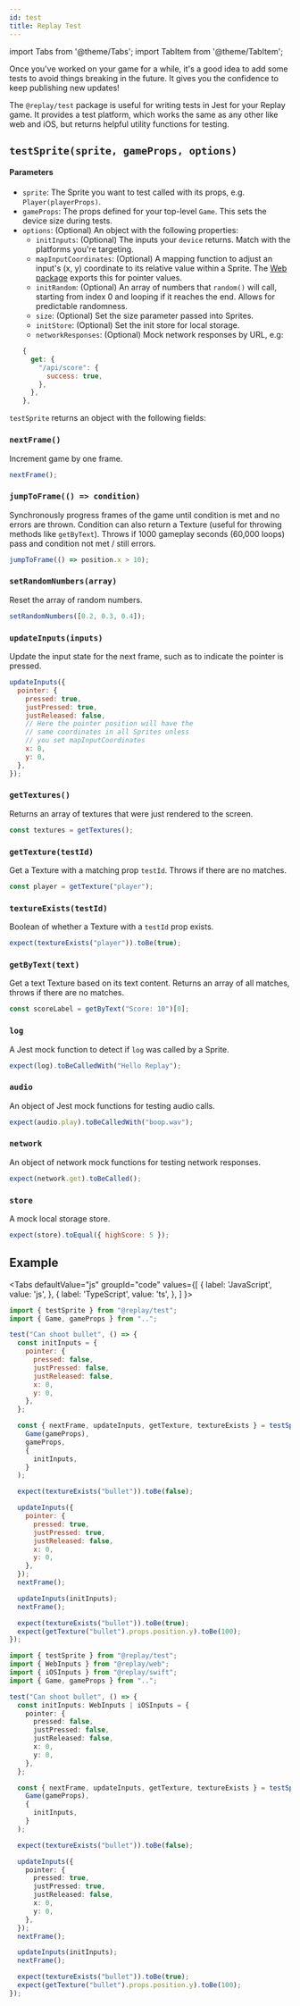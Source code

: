 ```yaml
---
id: test
title: Replay Test
---
```


import Tabs from '@theme/Tabs';
import TabItem from '@theme/TabItem';

Once you've worked on your game for a while, it's a good idea to add some tests to avoid things breaking in the future. It gives you the confidence to keep publishing new updates!

The `@replay/test` package is useful for writing tests in Jest for your Replay game. It provides a test platform, which works the same as any other like web and iOS, but returns helpful utility functions for testing.

## `testSprite(sprite, gameProps, options)`

#### Parameters

- `sprite`: The Sprite you want to test called with its props, e.g. `Player(playerProps)`.
- `gameProps`: The props defined for your top-level `Game`. This sets the device size during tests.
- `options`: (Optional) An object with the following properties:
  - `initInputs`: (Optional) The inputs your `device` returns. Match with the platforms you're targeting.
  - `mapInputCoordinates`: (Optional) A mapping function to adjust an input's (x, y) coordinate to its relative value within a Sprite. The [Web package](web.md) exports this for pointer values.
  - `initRandom`: (Optional) An array of numbers that `random()` will call, starting from index 0 and looping if it reaches the end. Allows for predictable randomness.
  - `size`: (Optional) Set the size parameter passed into Sprites.
  - `initStore`: (Optional) Set the init store for local storage.
  - `networkResponses`: (Optional) Mock network responses by URL, e.g:
  ```js
  {
    get: {
      "/api/score": {
        success: true,
      },
    },
  },
  ```

`testSprite` returns an object with the following fields:

### `nextFrame()`

Increment game by one frame.

```js
nextFrame();
```

### `jumpToFrame(() => condition)`

Synchronously progress frames of the game until condition is met and no errors are thrown. Condition can also return a Texture (useful for throwing methods like `getByText`). Throws if 1000 gameplay seconds (60,000 loops) pass and condition not met / still errors.

```js
jumpToFrame(() => position.x > 10);
```

### `setRandomNumbers(array)`

Reset the array of random numbers.

```js
setRandomNumbers([0.2, 0.3, 0.4]);
```

### `updateInputs(inputs)`

Update the input state for the next frame, such as to indicate the pointer is pressed.

```js
updateInputs({
  pointer: {
    pressed: true,
    justPressed: true,
    justReleased: false,
    // Here the pointer position will have the
    // same coordinates in all Sprites unless
    // you set mapInputCoordinates
    x: 0,
    y: 0,
  },
});
```

### `getTextures()`

Returns an array of textures that were just rendered to the screen.

```js
const textures = getTextures();
```

### `getTexture(testId)`

Get a Texture with a matching prop `testId`. Throws if there are no matches.

```js
const player = getTexture("player");
```

### `textureExists(testId)`

Boolean of whether a Texture with a `testId` prop exists.

```js
expect(textureExists("player")).toBe(true);
```

### `getByText(text)`

Get a text Texture based on its text content. Returns an array of all matches, throws if there are no matches.

```js
const scoreLabel = getByText("Score: 10")[0];
```

### `log`

A Jest mock function to detect if `log` was called by a Sprite.

```js
expect(log).toBeCalledWith("Hello Replay");
```

### `audio`

An object of Jest mock functions for testing audio calls.

```js
expect(audio.play).toBeCalledWith("boop.wav");
```

### `network`

An object of network mock functions for testing network responses.

```js
expect(network.get).toBeCalled();
```

### `store`

A mock local storage store.

```js
expect(store).toEqual({ highScore: 5 });
```

## Example

<Tabs
  defaultValue="js"
  groupId="code"
  values={[
    { label: 'JavaScript', value: 'js', },
    { label: 'TypeScript', value: 'ts', },
  ]
}>
<TabItem value="js">

```js
import { testSprite } from "@replay/test";
import { Game, gameProps } from "..";

test("Can shoot bullet", () => {
  const initInputs = {
    pointer: {
      pressed: false,
      justPressed: false,
      justReleased: false,
      x: 0,
      y: 0,
    },
  };

  const { nextFrame, updateInputs, getTexture, textureExists } = testSprite(
    Game(gameProps),
    gameProps,
    {
      initInputs,
    }
  );

  expect(textureExists("bullet")).toBe(false);

  updateInputs({
    pointer: {
      pressed: true,
      justPressed: true,
      justReleased: false,
      x: 0,
      y: 0,
    },
  });
  nextFrame();

  updateInputs(initInputs);
  nextFrame();

  expect(textureExists("bullet")).toBe(true);
  expect(getTexture("bullet").props.position.y).toBe(100);
});
```

</TabItem>
<TabItem value="ts">

```ts
import { testSprite } from "@replay/test";
import { WebInputs } from "@replay/web";
import { iOSInputs } from "@replay/swift";
import { Game, gameProps } from "..";

test("Can shoot bullet", () => {
  const initInputs: WebInputs | iOSInputs = {
    pointer: {
      pressed: false,
      justPressed: false,
      justReleased: false,
      x: 0,
      y: 0,
    },
  };

  const { nextFrame, updateInputs, getTexture, textureExists } = testSprite(
    Game(gameProps),
    {
      initInputs,
    }
  );

  expect(textureExists("bullet")).toBe(false);

  updateInputs({
    pointer: {
      pressed: true,
      justPressed: true,
      justReleased: false,
      x: 0,
      y: 0,
    },
  });
  nextFrame();

  updateInputs(initInputs);
  nextFrame();

  expect(textureExists("bullet")).toBe(true);
  expect(getTexture("bullet").props.position.y).toBe(100);
});
```

</TabItem>
</Tabs>
